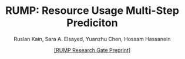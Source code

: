 <div align="center">
<h1> RUMP: Resource Usage Multi-Step Prediciton</h1>
<!-- <--!span><font size="5", > Multi-Step Prediciton of Worker Resource Usage at the Extreme Edge
</font></span> -->
  
  Ruslan Kain, Sara A. Elsayed, Yuanzhu Chen, Hossam Hassanein 
<!-- <a href="[https://scholar.google.com/RUMP)">Ruslan Kain</a> -->
<div><a href="[https://arxiv.org/abs/2208.11434](https://www.researchgate.net/publication/363157892_Multi-step_Prediction_of_Worker_Resource_Usage_at_the_Extreme_Edge)">[RUMP Research Gate Preprint]</a></div> 

</div>
